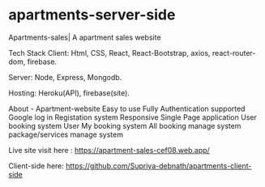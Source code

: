 # apartments-server-side
Apartments-sales| A apartment sales website

Tech Stack
Client: Html, CSS, React, React-Bootstrap, axios, react-router-dom, firebase.

Server: Node, Express, Mongodb.

Hosting: Heroku(API), firebase(site).

About - Apartment-website
Easy to use
Fully Authentication supported
Google log in
Registation system
Responsive
Single Page application
User booking system
User My booking system
All booking manage system
package/services manage system

Live site visit  here :  https://apartment-sales-cef08.web.app/

Client-side here: https://github.com/Supriya-debnath/apartments-client-side

